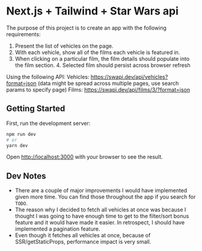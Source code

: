 # Next.js + Tailwind + Star Wars api
The purpose of this project is to create an app with the following requirements:
1. Present the list of vehicles on the page.
2. With each vehicle, show all of the films each vehicle is featured in.
3. When clicking on a particular film, the film details should populate into the film section. 4. Selected film should persist across browser refresh

Using the following API:
Vehicles: https://swapi.dev/api/vehicles?format=json
(data might be spread across multiple pages, use search params to specify page)
Films: https://swapi.dev/api/films/3/?format=json

## Getting Started
First, run the development server:
```bash
npm run dev
# or
yarn dev
```

Open [http://localhost:3000](http://localhost:3000) with your browser to see the result.

## Dev Notes
- There are a couple of major improvements I would have implemented given more time. You can find those throughout the app if you search for `TODO`.
- The reason why I decided to fetch all vehicles at once was because I thought I was going to have enough time to get to the filter/sort bonus feature and it would have made it easier. In retrospect, I should have implemented a pagination feature.
- Even though it fetches all vehicles at once, because of SSR/getStaticProps, performance impact is very small.

